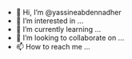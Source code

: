 - 👋 Hi, I’m @yassineabdennadher
- 👀 I’m interested in ...
- 🌱 I’m currently learning ...
- 💞️ I’m looking to collaborate on ...
- 📫 How to reach me ...

<!---
yassineabdennadher/yassineabdennadher is a ✨ special ✨ repository because its `README.md` (this file) appears on your GitHub profile.
You can click the Preview link to take a look at your changes.
--->
